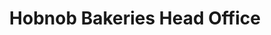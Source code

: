 ---
title: "Hobnob Bakeries Head Office"
url: /karachi/hobnob-bakeries-head-office/
shop: Bäckerei
---